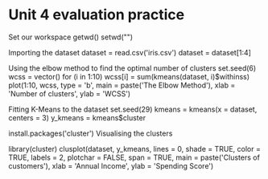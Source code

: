 # Unit 4 evaluation practice


Set our workspace
getwd()
setwd("")

Importing the dataset
dataset = read.csv('iris.csv')
dataset = dataset[1:4]


Using the elbow method to find the optimal number of clusters
set.seed(6)
wcss = vector()
for (i in 1:10) wcss[i] = sum(kmeans(dataset, i)$withinss)
plot(1:10,
     wcss,
     type = 'b',
     main = paste('The Elbow Method'),
     xlab = 'Number of clusters',
     ylab = 'WCSS')

Fitting K-Means to the dataset
set.seed(29)
kmeans = kmeans(x = dataset, centers = 3)
y_kmeans = kmeans$cluster

install.packages('cluster')
Visualising the clusters

library(cluster)
clusplot(dataset,
         y_kmeans,
         lines = 0,
         shade = TRUE,
         color = TRUE,
         labels = 2,
         plotchar = FALSE,
         span = TRUE,
         main = paste('Clusters of customers'),
         xlab = 'Annual Income',
         ylab = 'Spending Score')
        